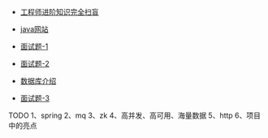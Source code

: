 

- [工程师进阶知识完全扫盲](https://doocs.github.io/advanced-java/#/?id=%e4%ba%92%e8%81%94%e7%bd%91-java-%e5%b7%a5%e7%a8%8b%e5%b8%88%e8%bf%9b%e9%98%b6%e7%9f%a5%e8%af%86%e5%ae%8c%e5%85%a8%e6%89%ab%e7%9b%b2)

- [java网站](https://snailclimb.gitee.io/javaguide/#/)

- [面试题-1](https://hadyang.com/interview/)

- [面试题-2](https://osjobs.net/topk/)

- [数据库介绍](https://dunwu.github.io/db-tutorial/)

- [面试题-3](https://duhouan.github.io/Java/#/)


TODO
1、spring
2、mq
3、zk
4、高并发、高可用、海量数据
5、http
6、项目中的亮点